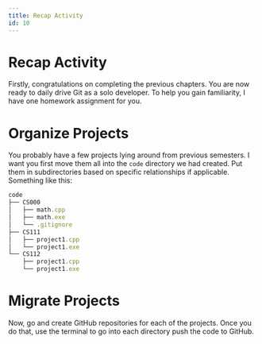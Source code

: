 ```yaml
---
title: Recap Activity
id: 10
---
```


# Recap Activity

Firstly, congratulations on completing the previous chapters. You are now ready to daily drive Git as a solo developer.
To help you gain familiarity, I have one homework assignment for you.

# Organize Projects

You probably have a few projects lying around from previous semesters. I want you first move them all into the `code` directory we had created. Put them in subdirectories based on specific relationships if applicable. Something like this:

```ts
code
├── CS000
│   ├── math.cpp
│   ├── math.exe
│   └── .gitignore
├── CS111
│   ├── project1.cpp
│   └── project1.exe
└── CS112
    ├── project1.cpp
    └── project1.exe
```

# Migrate Projects

Now, go and create GitHub repositories for each of the projects. Once you do that, use the terminal to go into each directory push the code to GitHub.
